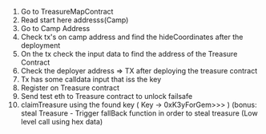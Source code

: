 1. Go to TreasureMapContract
2. Read start here addresss(Camp)
3. Go to Camp Address
4. Check tx's on camp address and find the hideCoordinates after the deployment
5. On the tx check the input data to find the address of the Treasure Contract
6. Check the deployer address => TX after deploying the treasure contract
7. Tx has some calldata input that iss the key
8. Register on Treasure contract
9. Send test eth to Treasure contract to unlock failsafe
10. claimTreasure using the found key ( Key -> 0xK3yForGem>>> )
(bonus: steal Treasure - Trigger fallBack function in order to steal treasure (Low level call using hex data)